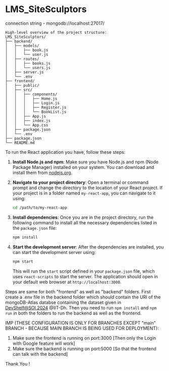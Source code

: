 # LMS_SiteSculptors
connection string - mongodb://localhost:27017/
```
High-level overview of the project structure:
LMS_SiteSculptors/
├── backend/
│   ├── models/
│   │   ├── book.js
│   │   └── user.js
│   ├── routes/
│   │   ├── books.js
│   │   └── users.js
│   ├── server.js
│   └── .env
├── frontend/
│   ├── public/
│   ├── src/
│   │   ├── components/
│   │   │   ├── Home.js
│   │   │   ├── Login.js
│   │   │   ├── Register.js
│   │   │   └── BookList.js
│   │   ├── App.js
│   │   ├── index.js
│   │   └── App.css
│   ├── package.json
│   └── .env
├── package.json
└── README.md
```
To run the React application you have, follow these steps:

1. **Install Node.js and npm**: Make sure you have Node.js and npm (Node Package Manager) installed on your system. You can download and install them from [nodejs.org](https://nodejs.org/).

2. **Navigate to your project directory**: Open a terminal or command prompt and change the directory to the location of your React project. If your project is in a folder named `my-react-app`, you can navigate to it using:
    ```sh
    cd /path/to/my-react-app
    ```

3. **Install dependencies**: Once you are in the project directory, run the following command to install all the necessary dependencies listed in the `package.json` file:
    ```sh
    npm install
    ```

4. **Start the development server**: After the dependencies are installed, you can start the development server using:
    ```sh
    npm start
    ```
    This will run the `start` script defined in your `package.json` file, which uses `react-scripts` to start the server. The application should open in your default web browser at `http://localhost:3000`.

Steps are same for both "frontend" as well as "backend" folders.
First create a .env file in the backend folder which should contain the URI of the mongoDB-Atlas databse containing the dataset given in DevShelf@SOI.2024 @IIT-Dh.
Then you need to run ```npm install``` and ```npm run``` in both the folders to run the backend as well as the frontend.

IMP (THESE CONFIGURATION IS ONLY FOR BRANCHES EXCEPT "main" BRANCH - BECAUSE MAIN BRANCH IS BEING USED FOR DEPLOYMENT):
1. Make sure the frontend is running on port:3000 [Then only the Login with Google feature will work]
2. Make sure the backend is running on port:5000 [So that the frontend can talk with the backend]

Thank You !
